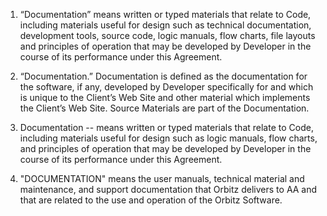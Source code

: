 1. “Documentation” means written or typed materials that relate to Code, including materials useful for design such as technical documentation, development tools, source code, logic manuals, flow charts, file layouts and principles of operation that may be developed by Developer in the course of its performance under this Agreement.

2. “Documentation.” Documentation is defined as the documentation for the software, if any, developed by Developer specifically for and which is unique to the Client’s Web Site and other material which implements the Client’s Web Site. Source Materials are part of the Documentation.

3. Documentation -- means written or typed materials that relate to Code, including materials useful for design such as logic manuals, flow charts, and principles of operation that may be developed by Developer in the course of its performance under this Agreement.

4. "DOCUMENTATION" means the user manuals, technical material and
maintenance, and support documentation that Orbitz delivers to AA and that are
related to the use and operation of the Orbitz Software.